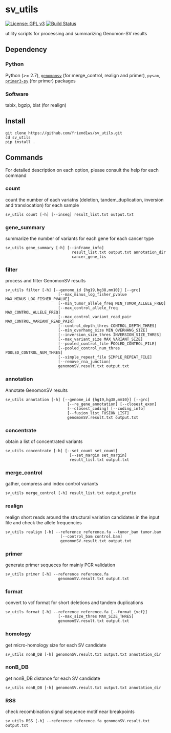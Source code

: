 # sv_utils

[![License: GPL v3](https://img.shields.io/badge/License-GPL%20v3-blue.svg)](https://www.gnu.org/licenses/gpl-3.0)
[![Build Status](https://travis-ci.org/friend1ws/sv_utils.svg?branch=devel)](https://travis-ci.org/friend1ws/sv_utils)

utility scripts for processing and summarizing Genomon-SV results

## Dependency

### Python
Python (>= 2.7), [`genomonsv`](https://github.com/Genomon-Project/GenomonSV) (for merge_control, realign and primer), `pysam`, [`primer3-py`](http://libnano.github.io/primer3-py/index.html) (for primer) packages

### Software
tabix, bgzip, blat (for realign)

## Install

```
git clone https://github.com/friend1ws/sv_utils.git
cd sv_utils
pip install .
```

## Commands
For detailed description on each option, please consult the help for each command

### count
count the number of each variatns (deletion, tandem_duplication, inversion and translocation) for each sample
```
sv_utils count [-h] [--inseq] result_list.txt output.txt
```

### gene_summary
summarize the number of variants for each gene for each cancer type
```
sv_utils gene_summary [-h] [--inframe_info]
                             result_list.txt output.txt annotation_dir
                             cancer_gene_lis
```

### filter
process and filter GenomonSV results
```
sv_utils filter [-h] [--genome_id {hg19,hg38,mm10}] [--grc]
                       [--max_minus_log_fisher_pvalue MAX_MINUS_LOG_FISHER_PVALUE]
                       [--min_tumor_allele_freq MIN_TUMOR_ALLELE_FREQ]
                       [--max_control_allele_freq MAX_CONTROL_ALLELE_FREQ]
                       [--max_control_variant_read_pair MAX_CONTROL_VARIANT_READ_PAIR]
                       [--control_depth_thres CONTROL_DEPTH_THRES]
                       [--min_overhang_size MIN_OVERHANG_SIZE]
                       [--inversion_size_thres INVERSION_SIZE_THRES]
                       [--max_variant_size MAX_VARIANT_SIZE]
                       [--pooled_control_file POOLED_CONTROL_FILE]
                       [--pooled_control_num_thres POOLED_CONTROL_NUM_THRES]
                       [--simple_repeat_file SIMPLE_REPEAT_FILE]
                       [--remove_rna_junction]
                       genomonSV.result.txt output.txt
```

### annotation
Annotate GenomonSV results
```
sv_utils annotation [-h] [--genome_id {hg19,hg38,mm10}] [--grc]
                           [--re_gene_annotation] [--closest_exon]
                           [--closest_coding] [--coding_info]
                           [--fusion_list FUSION_LIST]
                           genomonSV.result.txt output.txt
```

### concentrate
obtain a list of concentrated variants
```
sv_utils concentrate [-h] [--set_count set_count]
                            [--set_margin set_margin]
                            result_list.txt output.txt
```
### merge_control
gather, compress and index control variants

```
sv_utils merge_control [-h] result_list.txt output_prefix
```
### realign
realign short reads around the structural variation candidates in the input file and check the allele frequencies
```
sv_utils realign [-h] --reference reference.fa --tumor_bam tumor.bam
                        [--control_bam control.bam]
                        genomonSV.result.txt output.txt
```

### primer
generate primer sequeces for mainly PCR validation
```
sv_utils primer [-h] --reference reference.fa
                       genomonSV.result.txt output.txt
```

### format
convert to vcf format for short deletions and tandem duplications
```
sv_utils format [-h] --reference reference.fa [--format {vcf}]
                       [--max_size_thres MAX_SIZE_THRES]
                       genomonSV.result.txt output.txt
```

### homology
get micro-homology size for each SV candidate
```
sv_utils nonB_DB [-h] genomonSV.result.txt output.txt annotation_dir
```

### nonB_DB
get nonB_DB distance for each SV candidate
```
sv_utils nonB_DB [-h] genomonSV.result.txt output.txt annotation_dir
```

### RSS
check recombination signal sequence motif near breakpoints
```
sv_utils RSS [-h] --reference reference.fa genomonSV.result.txt output.txt
```
